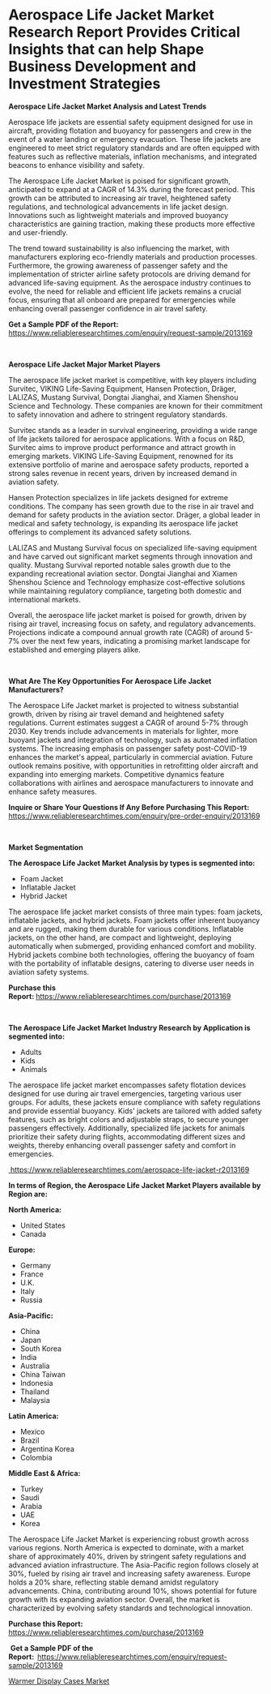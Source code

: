 <p><h1>Aerospace Life Jacket Market Research Report Provides Critical Insights that can help Shape Business Development and Investment Strategies</h1></p><p><strong>Aerospace Life Jacket Market Analysis and Latest Trends</strong></p>
<p><p>Aerospace life jackets are essential safety equipment designed for use in aircraft, providing flotation and buoyancy for passengers and crew in the event of a water landing or emergency evacuation. These life jackets are engineered to meet strict regulatory standards and are often equipped with features such as reflective materials, inflation mechanisms, and integrated beacons to enhance visibility and safety.</p><p>The Aerospace Life Jacket Market is poised for significant growth, anticipated to expand at a CAGR of 14.3% during the forecast period. This growth can be attributed to increasing air travel, heightened safety regulations, and technological advancements in life jacket design. Innovations such as lightweight materials and improved buoyancy characteristics are gaining traction, making these products more effective and user-friendly.</p><p>The trend toward sustainability is also influencing the market, with manufacturers exploring eco-friendly materials and production processes. Furthermore, the growing awareness of passenger safety and the implementation of stricter airline safety protocols are driving demand for advanced life-saving equipment. As the aerospace industry continues to evolve, the need for reliable and efficient life jackets remains a crucial focus, ensuring that all onboard are prepared for emergencies while enhancing overall passenger confidence in air travel safety.</p></p>
<p><strong>Get a Sample PDF of the Report:&nbsp;</strong> <a href="https://www.reliableresearchtimes.com/enquiry/request-sample/2013169?utm_campaign=2717&utm_medium=2&utm_source=Github&utm_content=ia&utm_term=06042025&utm_id=aerospace-life-jacket">https://www.reliableresearchtimes.com/enquiry/request-sample/2013169</a></p>
<p>&nbsp;</p>
<p><strong>Aerospace Life Jacket Major Market Players</strong></p>
<p><p>The aerospace life jacket market is competitive, with key players including Survitec, VIKING Life-Saving Equipment, Hansen Protection, Dräger, LALIZAS, Mustang Survival, Dongtai Jianghai, and Xiamen Shenshou Science and Technology. These companies are known for their commitment to safety innovation and adhere to stringent regulatory standards.</p><p>Survitec stands as a leader in survival engineering, providing a wide range of life jackets tailored for aerospace applications. With a focus on R&D, Survitec aims to improve product performance and attract growth in emerging markets. VIKING Life-Saving Equipment, renowned for its extensive portfolio of marine and aerospace safety products, reported a strong sales revenue in recent years, driven by increased demand in aviation safety.</p><p>Hansen Protection specializes in life jackets designed for extreme conditions. The company has seen growth due to the rise in air travel and demand for safety products in the aviation sector. Dräger, a global leader in medical and safety technology, is expanding its aerospace life jacket offerings to complement its advanced safety solutions.</p><p>LALIZAS and Mustang Survival focus on specialized life-saving equipment and have carved out significant market segments through innovation and quality. Mustang Survival reported notable sales growth due to the expanding recreational aviation sector. Dongtai Jianghai and Xiamen Shenshou Science and Technology emphasize cost-effective solutions while maintaining regulatory compliance, targeting both domestic and international markets.</p><p>Overall, the aerospace life jacket market is poised for growth, driven by rising air travel, increasing focus on safety, and regulatory advancements. Projections indicate a compound annual growth rate (CAGR) of around 5-7% over the next few years, indicating a promising market landscape for established and emerging players alike.</p></p>
<p>&nbsp;</p>
<p><strong>What Are The Key Opportunities For Aerospace Life Jacket Manufacturers?</strong></p>
<p><p>The Aerospace Life Jacket market is projected to witness substantial growth, driven by rising air travel demand and heightened safety regulations. Current estimates suggest a CAGR of around 5-7% through 2030. Key trends include advancements in materials for lighter, more buoyant jackets and integration of technology, such as automated inflation systems. The increasing emphasis on passenger safety post-COVID-19 enhances the market's appeal, particularly in commercial aviation. Future outlook remains positive, with opportunities in retrofitting older aircraft and expanding into emerging markets. Competitive dynamics feature collaborations with airlines and aerospace manufacturers to innovate and enhance safety measures.</p></p>
<p><strong>Inquire or Share Your Questions If Any Before Purchasing This Report:</strong> <a href="https://www.reliableresearchtimes.com/enquiry/pre-order-enquiry/2013169?utm_campaign=2717&utm_medium=2&utm_source=Github&utm_content=ia&utm_term=06042025&utm_id=aerospace-life-jacket">https://www.reliableresearchtimes.com/enquiry/pre-order-enquiry/2013169</a></p>
<p>&nbsp;</p>
<p><strong>Market Segmentation</strong></p>
<p><strong>The Aerospace Life Jacket Market Analysis by types is segmented into:</strong></p>
<p><ul><li>Foam Jacket</li><li>Inflatable Jacket</li><li>Hybrid Jacket</li></ul></p>
<p><p>The aerospace life jacket market consists of three main types: foam jackets, inflatable jackets, and hybrid jackets. Foam jackets offer inherent buoyancy and are rugged, making them durable for various conditions. Inflatable jackets, on the other hand, are compact and lightweight, deploying automatically when submerged, providing enhanced comfort and mobility. Hybrid jackets combine both technologies, offering the buoyancy of foam with the portability of inflatable designs, catering to diverse user needs in aviation safety systems.</p></p>
<p><strong>Purchase this Report:&nbsp;</strong><a href="https://www.reliableresearchtimes.com/purchase/2013169?utm_campaign=2717&utm_medium=2&utm_source=Github&utm_content=ia&utm_term=06042025&utm_id=aerospace-life-jacket">https://www.reliableresearchtimes.com/purchase/2013169</a></p>
<p>&nbsp;</p>
<p><strong>The Aerospace Life Jacket Market Industry Research by Application is segmented into:</strong></p>
<p><ul><li>Adults</li><li>Kids</li><li>Animals</li></ul></p>
<p><p>The aerospace life jacket market encompasses safety flotation devices designed for use during air travel emergencies, targeting various user groups. For adults, these jackets ensure compliance with safety regulations and provide essential buoyancy. Kids' jackets are tailored with added safety features, such as bright colors and adjustable straps, to secure younger passengers effectively. Additionally, specialized life jackets for animals prioritize their safety during flights, accommodating different sizes and weights, thereby enhancing overall passenger safety and comfort in emergencies.</p></p>
<p><a href="https://www.reliableresearchtimes.com/aerospace-life-jacket-r2013169?utm_campaign=2717&utm_medium=2&utm_source=Github&utm_content=ia&utm_term=06042025&utm_id=aerospace-life-jacket">&nbsp;https://www.reliableresearchtimes.com/aerospace-life-jacket-r2013169</a></p>
<p><strong>In terms of Region, the Aerospace Life Jacket Market Players available by Region are:</strong></p>
<p>
    <p> <strong> North America: </strong>
        <ul>
            <li>United States</li>
            <li>Canada</li>
        </ul>
        </p> 
    <p> <strong> Europe: </strong>
        <ul>
            <li>Germany</li>
            <li>France</li>
            <li>U.K.</li>
            <li>Italy</li>
            <li>Russia</li>
        </ul>
        </p> 
    <p> <strong> Asia-Pacific: </strong>
        <ul>
            <li>China</li>
            <li>Japan</li>
            <li>South Korea</li>
            <li>India</li>
            <li>Australia</li>
            <li>China Taiwan</li>
            <li>Indonesia</li>
            <li>Thailand</li>
            <li>Malaysia</li>
        </ul>
        </p> 
    <p> <strong> Latin America: </strong>
        <ul>
            <li>Mexico</li>
            <li>Brazil</li>
            <li>Argentina Korea</li>
            <li>Colombia</li>
        </ul>
        </p> 
    <p> <strong> Middle East & Africa: </strong>
        <ul>
            <li>Turkey</li>
            <li>Saudi</li>
            <li>Arabia</li>
            <li>UAE</li>
            <li>Korea</li>
        </ul>
    </p>
    </p>
<p><p>The Aerospace Life Jacket Market is experiencing robust growth across various regions. North America is expected to dominate, with a market share of approximately 40%, driven by stringent safety regulations and advanced aviation infrastructure. The Asia-Pacific region follows closely at 30%, fueled by rising air travel and increasing safety awareness. Europe holds a 20% share, reflecting stable demand amidst regulatory advancements. China, contributing around 10%, shows potential for future growth with its expanding aviation sector. Overall, the market is characterized by evolving safety standards and technological innovation.</p></p>
<p><strong>Purchase this Report: </strong><a href="https://www.reliableresearchtimes.com/purchase/2013169?utm_campaign=2717&utm_medium=2&utm_source=Github&utm_content=ia&utm_term=06042025&utm_id=aerospace-life-jacket">https://www.reliableresearchtimes.com/purchase/2013169</a></p>
<p>&nbsp;<strong>Get a Sample PDF of the Report:&nbsp;&nbsp;</strong><a href="https://www.reliableresearchtimes.com/enquiry/request-sample/2013169?utm_campaign=2717&utm_medium=2&utm_source=Github&utm_content=ia&utm_term=06042025&utm_id=aerospace-life-jacket">https://www.reliableresearchtimes.com/enquiry/request-sample/2013169</a></p>
<p><strong></strong></p>
<p><p><a href="https://github.com/techerghalim/Market-Research-Report-List-1/blob/main/warmer-display-cases-market.md?utm_campaign=2717&utm_medium=2&utm_source=Github&utm_content=ia&utm_term=06042025&utm_id=aerospace-life-jacket">Warmer Display Cases Market</a></p></p>